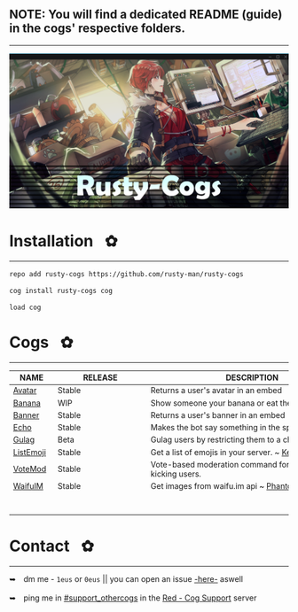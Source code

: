 ## NOTE: You will find a dedicated README (guide) in the cogs' respective folders.
---
<p align="center">
  <a href=".banner/">
    <img src=".banner/repo_banner.png" alt="Repository Banner"/>
  </a>
  <h1></h1>
</p>

# Installation⠀✿
---
```text
repo add rusty-cogs https://github.com/rusty-man/rusty-cogs
```
```text
cog install rusty-cogs cog
```
```text
load cog
```

# Cogs⠀✿
---
| NAME        | RELEASE          | DESCRIPTION                                                      |
|-------------|------------------|------------------------------------------------------------------|
| [Avatar](avatar/)      | Stable      | Returns a user's avatar in an embed                         |
| [Banana](banana/)      | WIP         | Show someone your banana or eat theirs!!                    |
| [Banner](banner/)      | Stable      | Returns a user's banner in an embed                         |
| [Echo](echo/)          | Stable      | Makes the bot say something in the specified channel.       |
| [Gulag](gulag/)        | Beta        | Gulag users by restricting them to a channel.               |
| [ListEmoji](listemoji/)| Stable      | Get a list of emojis in your server. ~ [Kennnyshiwa](https://github.com/kennnyshiwa/kennnyshiwa-cogs/)|
| [VoteMod](votemod/)    | Stable      | Vote-based moderation command for banning / kicking users.  |
| [WaifuIM](waifuim/)    | Stable      | Get images from waifu.im api ~ [PhantomNimbi](https://github.com/ghost)|
|⠀   ⠀                   |⠀⠀⠀⠀⠀⠀⠀⠀⠀⠀⠀⠀⠀⠀⠀|⠀⠀⠀⠀ ⠀⠀⠀⠀⠀⠀⠀                                         |

# Contact⠀✿
---
➥ dm me - `1eus` or `0eus`  ||  you can open an issue [-here-](https://github.com/rusty-man/rusty-cogs/issues) aswell
<br/> <br/>
➥ ping me in [#support_othercogs](https://discord.com/channels/240154543684321280/240212783503900673) in the [Red - Cog Support](https://discord.gg/red-cog-support-240154543684321280) server
